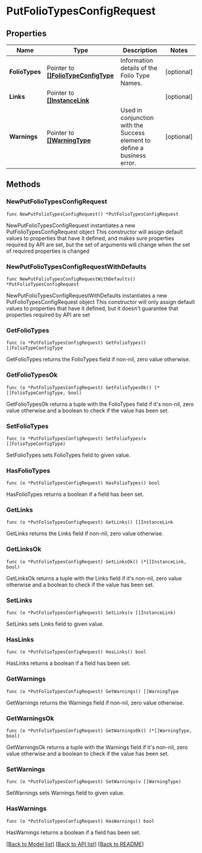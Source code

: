 # PutFolioTypesConfigRequest

## Properties

Name | Type | Description | Notes
------------ | ------------- | ------------- | -------------
**FolioTypes** | Pointer to [**[]FolioTypeConfigType**](FolioTypeConfigType.md) | Information details of the Folio Type Names. | [optional] 
**Links** | Pointer to [**[]InstanceLink**](InstanceLink.md) |  | [optional] 
**Warnings** | Pointer to [**[]WarningType**](WarningType.md) | Used in conjunction with the Success element to define a business error. | [optional] 

## Methods

### NewPutFolioTypesConfigRequest

`func NewPutFolioTypesConfigRequest() *PutFolioTypesConfigRequest`

NewPutFolioTypesConfigRequest instantiates a new PutFolioTypesConfigRequest object
This constructor will assign default values to properties that have it defined,
and makes sure properties required by API are set, but the set of arguments
will change when the set of required properties is changed

### NewPutFolioTypesConfigRequestWithDefaults

`func NewPutFolioTypesConfigRequestWithDefaults() *PutFolioTypesConfigRequest`

NewPutFolioTypesConfigRequestWithDefaults instantiates a new PutFolioTypesConfigRequest object
This constructor will only assign default values to properties that have it defined,
but it doesn't guarantee that properties required by API are set

### GetFolioTypes

`func (o *PutFolioTypesConfigRequest) GetFolioTypes() []FolioTypeConfigType`

GetFolioTypes returns the FolioTypes field if non-nil, zero value otherwise.

### GetFolioTypesOk

`func (o *PutFolioTypesConfigRequest) GetFolioTypesOk() (*[]FolioTypeConfigType, bool)`

GetFolioTypesOk returns a tuple with the FolioTypes field if it's non-nil, zero value otherwise
and a boolean to check if the value has been set.

### SetFolioTypes

`func (o *PutFolioTypesConfigRequest) SetFolioTypes(v []FolioTypeConfigType)`

SetFolioTypes sets FolioTypes field to given value.

### HasFolioTypes

`func (o *PutFolioTypesConfigRequest) HasFolioTypes() bool`

HasFolioTypes returns a boolean if a field has been set.

### GetLinks

`func (o *PutFolioTypesConfigRequest) GetLinks() []InstanceLink`

GetLinks returns the Links field if non-nil, zero value otherwise.

### GetLinksOk

`func (o *PutFolioTypesConfigRequest) GetLinksOk() (*[]InstanceLink, bool)`

GetLinksOk returns a tuple with the Links field if it's non-nil, zero value otherwise
and a boolean to check if the value has been set.

### SetLinks

`func (o *PutFolioTypesConfigRequest) SetLinks(v []InstanceLink)`

SetLinks sets Links field to given value.

### HasLinks

`func (o *PutFolioTypesConfigRequest) HasLinks() bool`

HasLinks returns a boolean if a field has been set.

### GetWarnings

`func (o *PutFolioTypesConfigRequest) GetWarnings() []WarningType`

GetWarnings returns the Warnings field if non-nil, zero value otherwise.

### GetWarningsOk

`func (o *PutFolioTypesConfigRequest) GetWarningsOk() (*[]WarningType, bool)`

GetWarningsOk returns a tuple with the Warnings field if it's non-nil, zero value otherwise
and a boolean to check if the value has been set.

### SetWarnings

`func (o *PutFolioTypesConfigRequest) SetWarnings(v []WarningType)`

SetWarnings sets Warnings field to given value.

### HasWarnings

`func (o *PutFolioTypesConfigRequest) HasWarnings() bool`

HasWarnings returns a boolean if a field has been set.


[[Back to Model list]](../README.md#documentation-for-models) [[Back to API list]](../README.md#documentation-for-api-endpoints) [[Back to README]](../README.md)


